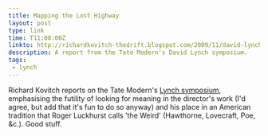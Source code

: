 ```yaml
---
title: Mapping the Lost Highway
layout: post
type: link
time: T11:00:00Z
linkto: http://richardkovitch-thedrift.blogspot.com/2009/11/david-lynch-mapping-lost-highway.html
description: A report from the Tate Modern's David Lynch symposium.
tags:
 - lynch
---
```


Richard Kovitch reports on the Tate Modern's [Lynch symposium](http://www.tate.org.uk/modern/eventseducation/symposia/19702.htm "Mapping the Lost Highway: New Perspectives on David Lynch"), emphasising the futility of looking for meaning in the director's work (I'd agree, but add that it's fun to do so anyway) and his place in an American tradition that Roger Luckhurst calls 'the Weird' (Hawthorne, Lovecraft, Poe, &c.). Good stuff.